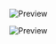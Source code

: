 ![Preview]([https://damiotf.fun/prev1.gif](https://damiotf.fun/prev1.gif))

![Preview]([https://damiotf.fun/prev2.gif](https://damiotf.fun/prev1.gif))
